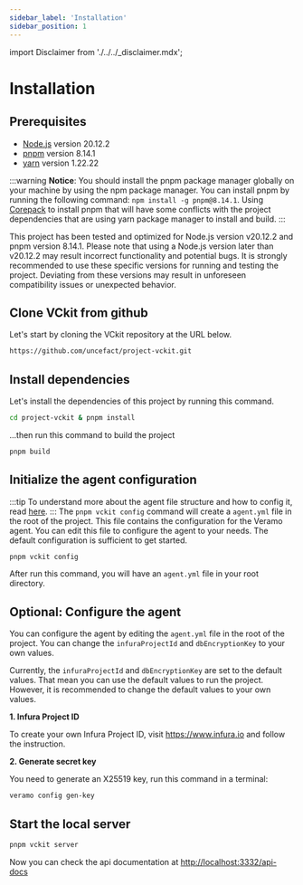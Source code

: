 ```yaml
---
sidebar_label: 'Installation'
sidebar_position: 1
---
```


import Disclaimer from './../../\_disclaimer.mdx';

# Installation

<Disclaimer />

## Prerequisites

- [Node.js](https://nodejs.org/en/) version 20.12.2
- [pnpm](https://pnpm.io/) version 8.14.1
- [yarn](https://yarnpkg.com/) version 1.22.22

:::warning
**Notice**: You should install the pnpm package manager globally on your machine by using the npm package manager. You can install pnpm by running the following command: `npm install -g pnpm@8.14.1`. Using [Corepack](https://nodejs.org/api/corepack.html) to install pnpm that will have some conflicts with the project dependencies that are using yarn package manager to install and build.
:::

This project has been tested and optimized for Node.js version v20.12.2 and pnpm version 8.14.1. Please note that using a Node.js version later than v20.12.2 may result incorrect functionality and potential bugs. It is strongly recommended to use these specific versions for running and testing the project. Deviating from these versions may result in unforeseen compatibility issues or unexpected behavior.

## Clone VCkit from github

Let's start by cloning the VCkit repository at the URL below.

```bash
https://github.com/uncefact/project-vckit.git
```

## Install dependencies

Let's install the dependencies of this project by running this command.

```bash
cd project-vckit & pnpm install
```

...then run this command to build the project

```bash
pnpm build
```

## Initialize the agent configuration

:::tip
To understand more about the agent file structure and how to config it, read [here](/docs/agent-configuration/config-agent-file).
:::
The `pnpm vckit config` command will create a `agent.yml` file in the root of the project. This file contains the configuration for the Veramo agent. You can edit this file to configure the agent to your needs. The default configuration is sufficient to get started.

```bash
pnpm vckit config
```

After run this command, you will have an `agent.yml` file in your root directory.

## Optional: Configure the agent

You can configure the agent by editing the `agent.yml` file in the root of the project. You can change the `infuraProjectId` and `dbEncryptionKey` to your own values.

Currently, the `infuraProjectId` and `dbEncryptionKey` are set to the default values. That mean you can use the default values to run the project. However, it is recommended to change the default values to your own values.

**1. Infura Project ID**

To create your own Infura Project ID, visit https://www.infura.io and follow the instruction.

**2. Generate secret key**

You need to generate an X25519 key, run this command in a terminal:

```bash
veramo config gen-key
```

## Start the local server

```bash
pnpm vckit server
```

Now you can check the api documentation at [http://localhost:3332/api-docs](http://localhost:3332/api-docs)
